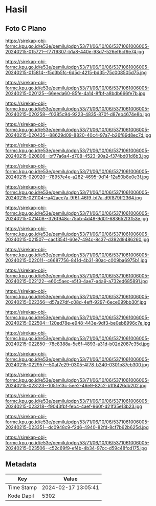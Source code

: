 # Hasil

## Foto C Plano

https://sirekap-obj-formc.kpu.go.id/e53e/pemilu/pdpr/53/71/06/10/06/5371061006005-20240215-015721--f77f9307-b1a8-440e-93d7-526ef6cf9e74.jpg

https://sirekap-obj-formc.kpu.go.id/e53e/pemilu/pdpr/53/71/06/10/06/5371061006005-20240215-015814--f5d3b5fc-6d5d-4215-bd35-75c008505d75.jpg

https://sirekap-obj-formc.kpu.go.id/e53e/pemilu/pdpr/53/71/06/10/06/5371061006005-20240215-020125--66eeda60-85fe-4a14-8fbf-a8bdb666fe7b.jpg

https://sirekap-obj-formc.kpu.go.id/e53e/pemilu/pdpr/53/71/06/10/06/5371061006005-20240215-020258--f0385c94-9223-4835-870f-d87eb4674e8b.jpg

https://sirekap-obj-formc.kpu.go.id/e53e/pemilu/pdpr/53/71/06/10/06/5371061006005-20240215-020435--88629d09-8820-40c4-97a7-b26f89d8ec7d.jpg

https://sirekap-obj-formc.kpu.go.id/e53e/pemilu/pdpr/53/71/06/10/06/5371061006005-20240215-020806--bf77a6a4-d708-4523-90a2-f374bd01d6b3.jpg

https://sirekap-obj-formc.kpu.go.id/e53e/pemilu/pdpr/53/71/06/10/06/5371061006005-20240215-020920--78957e4e-a282-4695-9d14-12a50b8e0e3f.jpg

https://sirekap-obj-formc.kpu.go.id/e53e/pemilu/pdpr/53/71/06/10/06/5371061006005-20240215-021104--a42aec7a-9f6f-46f9-bf7a-d9f879ff2364.jpg

https://sirekap-obj-formc.kpu.go.id/e53e/pemilu/pdpr/53/71/06/10/06/5371061006005-20240215-021408--326f948c-75bb-4d48-9d01-683652f3f53e.jpg

https://sirekap-obj-formc.kpu.go.id/e53e/pemilu/pdpr/53/71/06/10/06/5371061006005-20240215-021507--cacf3541-60e7-494c-8c37-d392d9486260.jpg

https://sirekap-obj-formc.kpu.go.id/e53e/pemilu/pdpr/53/71/06/10/06/5371061006005-20240215-022011--c6687756-841d-4b31-80ac-c009ba6975b1.jpg

https://sirekap-obj-formc.kpu.go.id/e53e/pemilu/pdpr/53/71/06/10/06/5371061006005-20240215-022122--e60c5aec-e5f3-4ae7-a4a9-a732ed685891.jpg

https://sirekap-obj-formc.kpu.go.id/e53e/pemilu/pdpr/53/71/06/10/06/5371061006005-20240215-022356--d57a27df-c08d-4eff-9297-6ece099bb30f.jpg

https://sirekap-obj-formc.kpu.go.id/e53e/pemilu/pdpr/53/71/06/10/06/5371061006005-20240215-022504--120ed78e-e948-443e-9df3-be0eb8996c7e.jpg

https://sirekap-obj-formc.kpu.go.id/e53e/pemilu/pdpr/53/71/06/10/06/5371061006005-20240215-022850--78c8388a-5e6f-4893-a31d-b02d2087c35d.jpg

https://sirekap-obj-formc.kpu.go.id/e53e/pemilu/pdpr/53/71/06/10/06/5371061006005-20240215-022957--50af7e29-0305-4f78-b240-0301b87eb300.jpg

https://sirekap-obj-formc.kpu.go.id/e53e/pemilu/pdpr/53/71/06/10/06/5371061006005-20240215-023123--1051e13c-5ee2-46e9-82c2-b1f8426db202.jpg

https://sirekap-obj-formc.kpu.go.id/e53e/pemilu/pdpr/53/71/06/10/06/5371061006005-20240215-023218--f9043fbf-feb4-4aef-960f-d21f35e13b23.jpg

https://sirekap-obj-formc.kpu.go.id/e53e/pemilu/pdpr/53/71/06/10/06/5371061006005-20240215-023351--dc0948c9-f2d6-4940-82fd-8cf7b62b625d.jpg

https://sirekap-obj-formc.kpu.go.id/e53e/pemilu/pdpr/53/71/06/10/06/5371061006005-20240215-023506--c52c69f9-ef4b-4b34-97cc-d59c48fcd175.jpg


## Metadata

| Key        | Value               |
| ---------- | ------------------- |
| Time Stamp | 2024-02-17 13:05:41 |
| Kode Dapil | 5302                |



